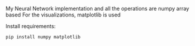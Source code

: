 My Neural Network implementation and all the operations are numpy array based
For the visualizations, matplotlib is used

Install requirements:
```
pip install numpy matplotlib
```
